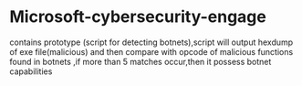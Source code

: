 # Microsoft-cybersecurity-engage
contains prototype (script for detecting botnets),script will output hexdump of exe file(malicious) and then compare with opcode of malicious functions found in botnets ,if more than 5 matches occur,then it possess botnet capabilities
